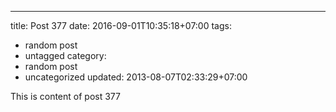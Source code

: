 ---
title: Post 377
date: 2016-09-01T10:35:18+07:00
tags:
  - random post
  - untagged
category:
  - random post
  - uncategorized
updated: 2013-08-07T02:33:29+07:00

This is content of post 377